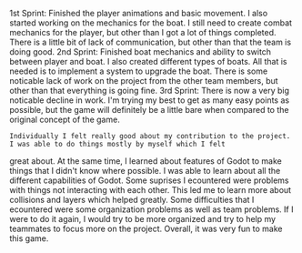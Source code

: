 1st Sprint:
	Finished the player animations and basic movement. I also started working on the mechanics for the boat. I still need to create combat mechanics for the player, but other than I got a lot of things completed. There is a little bit of lack of communication, but other than that the team is doing good. 
2nd Sprint:
	Finished boat mechanics and ability to switch between player and boat. I also created different types of boats. All that is needed is to implement a system to upgrade the boat. There is some noticable lack of work on the project from the other team members, but other than that everything is going fine.
3rd Sprint:
	There is now a very big noticable decline in work. I'm trying my best to get as many easy points as possible, but the game will definitely be a little bare when compared to the original concept of the game.

	Individually I felt really good about my contribution to the project. I was able to do things mostly by myself which I felt
great about. At the same time, I learned about features of Godot to make things that I didn't know where possible. I was able to
learn about all the different capabilities of Godot. Some suprises I ecountered were problems with things not interacting with each
other. This led me to learn more about collisions and layers which helped greatly. Some difficulties that I ecountered were some
organization problems as well as team problems. If I were to do it again, I would try to be more organized and try to help my
teammates to focus more on the project. Overall, it was very fun to make this game.
	
